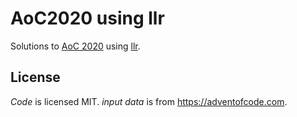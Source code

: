 # AoC2020 using llr

<!-- badges: start -->
<!-- badges: end -->

Solutions to [AoC 2020](https://adventofcode.com) using [llr](https://github.com/dirkschumacher/llr).

## License
_Code_ is licensed MIT. 
_input data_ is from https://adventofcode.com.
